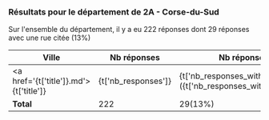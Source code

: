 ### Résultats pour le département de 2A - Corse-du-Sud

Sur l'ensemble du département, il y a eu 222 réponses dont 29 réponses avec une rue citée (13%)

| Ville | Nb réponses | Nb réponses avec rue | Nb points noirs |
|-------------|-------------|----------------------|-----------------|
|<a href='{t['title']}.md'>{t['title']}</a>|{t['nb_responses']}|{t['nb_responses_with_street']}({t['nb_responses_with_street_percent']}%)|{percent_bar}&nbsp;{t['nb_points_noirs']}|
| **Total** |222|29(13%)|9|
